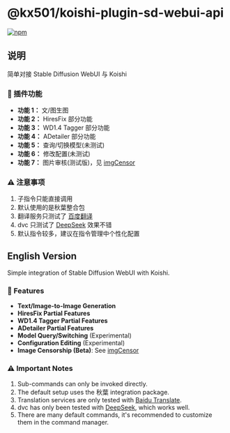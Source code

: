 # @kx501/koishi-plugin-sd-webui-api

[![npm](https://img.shields.io/npm/v/@kx501/koishi-plugin-sd-webui-api?style=flat-square)](https://www.npmjs.com/package/@kx501/koishi-plugin-sd-webui-api)

## 说明

简单对接 Stable Diffusion WebUI 与 Koishi

### 🌟 插件功能

* **功能 1：** 文/图生图
* **功能 2：** HiresFix 部分功能
* **功能 3：** WD1.4 Tagger 部分功能
* **功能 4：** ADetailer 部分功能
* **功能 5：** 查询/切换模型(未测试)
* **功能 6：** 修改配置(未测试)
* **功能 7：** 图片审核(测试版)，见 [imgCensor](https://github.com/Kx501/koishi-plugin-imgcensor)

### ⚠️ 注意事项

1. 子指令只能直接调用
2. 默认使用的是秋葉整合包
3. 翻译服务只测试了 [百度翻译](https://api.fanyi.baidu.com/api/trans/product/desktop)
4. dvc 只测试了 [DeepSeek](https://github.com/Kx501/koishi-plugin-imgcensor) 效果不错
5. 默认指令较多，建议在指令管理中个性化配置

## English Version

Simple integration of Stable Diffusion WebUI with Koishi.

### 🌟 Features

* **Text/Image-to-Image Generation**
* **HiresFix Partial Features**
* **WD1.4 Tagger Partial Features**
* **ADetailer Partial Features**
* **Model Query/Switching** (Experimental)
* **Configuration Editing** (Experimental)
* **Image Censorship (Beta)**: See [imgCensor](https://github.com/Kx501/koishi-plugin-imgcensor)

### ⚠️ Important Notes

1. Sub-commands can only be invoked directly.
2. The default setup uses the 秋葉 integration package.
3. Translation services are only tested with [Baidu Translate](https://api.fanyi.baidu.com/api/trans/product/desktop).
4. dvc has only been tested with [DeepSeek](https://github.com/Kx501/koishi-plugin-imgcensor), which works well.
5. There are many default commands, it's recommended to customize them in the command manager.
